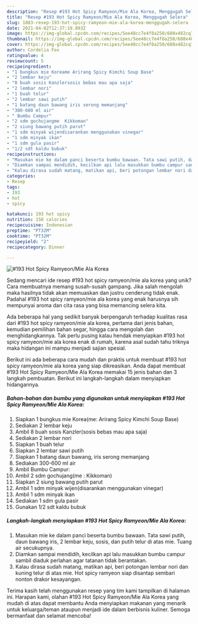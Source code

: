 ```yaml
---
description: "Resep #193 Hot Spicy Ramyeon/Mie Ala Korea, Menggugah Selera"
title: "Resep #193 Hot Spicy Ramyeon/Mie Ala Korea, Menggugah Selera"
slug: 1883-resep-193-hot-spicy-ramyeon-mie-ala-korea-menggugah-selera
date: 2021-04-02T12:37:19.893Z
image: https://img-global.cpcdn.com/recipes/5ee48cc7e4f8a250/680x482cq70/193-hot-spicy-ramyeonmie-ala-korea-foto-resep-utama.jpg
thumbnail: https://img-global.cpcdn.com/recipes/5ee48cc7e4f8a250/680x482cq70/193-hot-spicy-ramyeonmie-ala-korea-foto-resep-utama.jpg
cover: https://img-global.cpcdn.com/recipes/5ee48cc7e4f8a250/680x482cq70/193-hot-spicy-ramyeonmie-ala-korea-foto-resep-utama.jpg
author: Cordelia Fox
ratingvalue: 4
reviewcount: 5
recipeingredient:
- "1 bungkus mie Koreame Arirang Spicy Kimchi Soup Base"
- "2 lembar keju"
- "8 buah sosis Kanzlersosis bebas mau apa saja"
- "2 lembar nori"
- "1 buah telur"
- "2 lembar sawi putih"
- "1 batang daun bawang iris serong memanjang"
- "300-600 ml air"
- " Bumbu Campur"
- "2 sdm gochujangme  Kikkoman"
- "2 siung bawang putih parut"
- "1 sdm minyak wijendisarankan menggunakan vinegar"
- "1 sdm minyak ikan"
- "1 sdm gula pasir"
- "1/2 sdt kaldu bubuk"
recipeinstructions:
- "Masukan mie ke dalam panci beserta bumbu bawaan. Tata sawi putih, daun bawang iris, 2 lembar keju, sosis, dan putih telur di atas mie. Tuang air secukupnya."
- "Diamkan sampai mendidih, kecilkan api lalu masukkan bumbu campur sambil diaduk perlahan agar tatanan tidak berantakan."
- "Kalau dirasa sudah matang, matikan api, beri potongan lembar nori dan kuning telur di atas mie. Hot spicy ramyeon siap disantap sembari nonton drakor kesayangan."
categories:
- Resep
tags:
- 193
- hot
- spicy

katakunci: 193 hot spicy 
nutrition: 150 calories
recipecuisine: Indonesian
preptime: "PT32M"
cooktime: "PT32M"
recipeyield: "2"
recipecategory: Dinner

---
```



![#193 Hot Spicy Ramyeon/Mie Ala Korea](https://img-global.cpcdn.com/recipes/5ee48cc7e4f8a250/680x482cq70/193-hot-spicy-ramyeonmie-ala-korea-foto-resep-utama.jpg)

Sedang mencari ide resep #193 hot spicy ramyeon/mie ala korea yang unik? Cara membuatnya memang susah-susah gampang. Jika salah mengolah maka hasilnya tidak akan memuaskan dan justru cenderung tidak enak. Padahal #193 hot spicy ramyeon/mie ala korea yang enak harusnya sih mempunyai aroma dan cita rasa yang bisa memancing selera kita.

Ada beberapa hal yang sedikit banyak berpengaruh terhadap kualitas rasa dari #193 hot spicy ramyeon/mie ala korea, pertama dari jenis bahan, kemudian pemilihan bahan segar, hingga cara mengolah dan menghidangkannya. Tak perlu pusing kalau hendak menyiapkan #193 hot spicy ramyeon/mie ala korea enak di rumah, karena asal sudah tahu triknya maka hidangan ini mampu menjadi sajian spesial.




Berikut ini ada beberapa cara mudah dan praktis untuk membuat #193 hot spicy ramyeon/mie ala korea yang siap dikreasikan. Anda dapat membuat #193 Hot Spicy Ramyeon/Mie Ala Korea memakai 15 jenis bahan dan 3 langkah pembuatan. Berikut ini langkah-langkah dalam menyiapkan hidangannya.

<!--inarticleads1-->

##### Bahan-bahan dan bumbu yang digunakan untuk menyiapkan #193 Hot Spicy Ramyeon/Mie Ala Korea:

1. Siapkan 1 bungkus mie Korea(me: Arirang Spicy Kimchi Soup Base)
1. Sediakan 2 lembar keju
1. Ambil 8 buah sosis Kanzler(sosis bebas mau apa saja)
1. Sediakan 2 lembar nori
1. Siapkan 1 buah telur
1. Siapkan 2 lembar sawi putih
1. Siapkan 1 batang daun bawang, iris serong memanjang
1. Sediakan 300-600 ml air
1. Ambil  Bumbu Campur:
1. Ambil 2 sdm gochujang(me : Kikkoman)
1. Siapkan 2 siung bawang putih parut
1. Ambil 1 sdm minyak wijen(disarankan menggunakan vinegar)
1. Ambil 1 sdm minyak ikan
1. Sediakan 1 sdm gula pasir
1. Gunakan 1/2 sdt kaldu bubuk




<!--inarticleads2-->

##### Langkah-langkah menyiapkan #193 Hot Spicy Ramyeon/Mie Ala Korea:

1. Masukan mie ke dalam panci beserta bumbu bawaan. Tata sawi putih, daun bawang iris, 2 lembar keju, sosis, dan putih telur di atas mie. Tuang air secukupnya.
1. Diamkan sampai mendidih, kecilkan api lalu masukkan bumbu campur sambil diaduk perlahan agar tatanan tidak berantakan.
1. Kalau dirasa sudah matang, matikan api, beri potongan lembar nori dan kuning telur di atas mie. Hot spicy ramyeon siap disantap sembari nonton drakor kesayangan.




Terima kasih telah menggunakan resep yang tim kami tampilkan di halaman ini. Harapan kami, olahan #193 Hot Spicy Ramyeon/Mie Ala Korea yang mudah di atas dapat membantu Anda menyiapkan makanan yang menarik untuk keluarga/teman ataupun menjadi ide dalam berbisnis kuliner. Semoga bermanfaat dan selamat mencoba!
